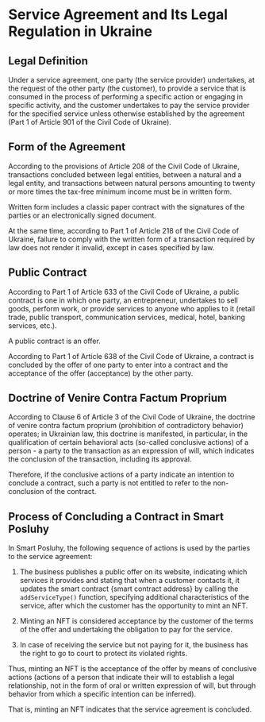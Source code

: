 
# Service Agreement and Its Legal Regulation in Ukraine

## Legal Definition

Under a service agreement, one party (the service provider) undertakes, at the request of the other party (the customer), to provide a service that is consumed in the process of performing a specific action or engaging in specific activity, and the customer undertakes to pay the service provider for the specified service unless otherwise established by the agreement (Part 1 of Article 901 of the Civil Code of Ukraine).

## Form of the Agreement

According to the provisions of Article 208 of the Civil Code of Ukraine, transactions concluded between legal entities, between a natural and a legal entity, and transactions between natural persons amounting to twenty or more times the tax-free minimum income must be in written form.

Written form includes a classic paper contract with the signatures of the parties or an electronically signed document.

At the same time, according to Part 1 of Article 218 of the Civil Code of Ukraine, failure to comply with the written form of a transaction required by law does not render it invalid, except in cases specified by law.

## Public Contract

According to Part 1 of Article 633 of the Civil Code of Ukraine, a public contract is one in which one party, an entrepreneur, undertakes to sell goods, perform work, or provide services to anyone who applies to it (retail trade, public transport, communication services, medical, hotel, banking services, etc.).

A public contract is an offer.

According to Part 1 of Article 638 of the Civil Code of Ukraine, a contract is concluded by the offer of one party to enter into a contract and the acceptance of the offer (acceptance) by the other party.

## Doctrine of Venire Contra Factum Proprium

According to Clause 6 of Article 3 of the Civil Code of Ukraine, the doctrine of venire contra factum proprium (prohibition of contradictory behavior) operates; in Ukrainian law, this doctrine is manifested, in particular, in the qualification of certain behavioral acts (so-called conclusive actions) of a person - a party to the transaction as an expression of will, which indicates the conclusion of the transaction, including its approval.

Therefore, if the conclusive actions of a party indicate an intention to conclude a contract, such a party is not entitled to refer to the non-conclusion of the contract.

## Process of Concluding a Contract in Smart Posluhy

In Smart Posluhy, the following sequence of actions is used by the parties to the service agreement:

1. The business publishes a public offer on its website, indicating which services it provides and stating that when a customer contacts it, it updates the smart contract {smart contract address} by calling the `addServiceType()` function, specifying additional characteristics of the service, after which the customer has the opportunity to mint an NFT.

2. Minting an NFT is considered acceptance by the customer of the terms of the offer and undertaking the obligation to pay for the service.

3. In case of receiving the service but not paying for it, the business has the right to go to court to protect its violated rights.

Thus, minting an NFT is the acceptance of the offer by means of conclusive actions (actions of a person that indicate their will to establish a legal relationship, not in the form of oral or written expression of will, but through behavior from which a specific intention can be inferred).

That is, minting an NFT indicates that the service agreement is concluded.
